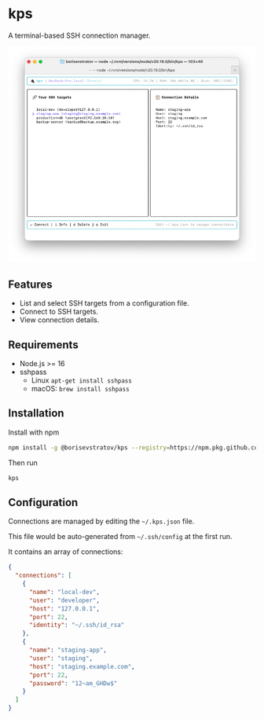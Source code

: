 # kps

A terminal-based SSH connection manager.

![Screenshot](assets/screenshot.png)

## Features

- List and select SSH targets from a configuration file.
- Connect to SSH targets.
- View connection details.

## Requirements

- Node.js >= 16
- sshpass
  - Linux `apt-get install sshpass`
  - macOS: `brew install sshpass`

## Installation

Install with npm

```bash
npm install -g @borisevstratov/kps --registry=https://npm.pkg.github.com
```

Then run

```bash
kps
```

## Configuration

Connections are managed by editing the `~/.kps.json` file.

This file would be auto-generated from `~/.ssh/config` at the first run.

It contains an array of connections:

```json
{
  "connections": [
    {
      "name": "local-dev",
      "user": "developer",
      "host": "127.0.0.1",
      "port": 22,
      "identity": "~/.ssh/id_rsa"
    },
    {
      "name": "staging-app",
      "user": "staging",
      "host": "staging.example.com",
      "port": 22,
      "password": "12~am_GHDw$"
    }
  ]
}
```
